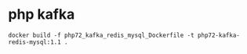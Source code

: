
# php kafka
```
docker build -f php72_kafka_redis_mysql_Dockerfile -t php72-kafka-redis-mysql:1.1 .
```
